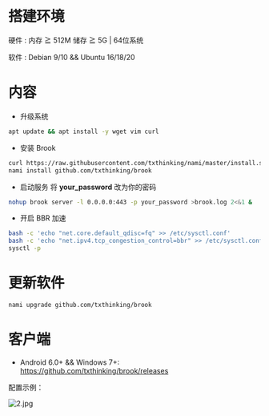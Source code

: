 # 搭建环境
硬件 : 内存 ≧ 512M 储存 ≧ 5G | 64位系统			

软件 : Debian 9/10 && Ubuntu 16/18/20
# 内容
- 升级系统
```bash
apt update && apt install -y wget vim curl
```
- 安装 Brook
```bash
curl https://raw.githubusercontent.com/txthinking/nami/master/install.sh | bash && sleep 6 && exec -l $SHELL
nami install github.com/txthinking/brook
```
- 启动服务
将 **your_password** 改为你的密码		
```bash
nohup brook server -l 0.0.0.0:443 -p your_password >brook.log 2<&1 &
```
- 开启 BBR 加速
```bash
bash -c 'echo "net.core.default_qdisc=fq" >> /etc/sysctl.conf'
bash -c 'echo "net.ipv4.tcp_congestion_control=bbr" >> /etc/sysctl.conf'
sysctl -p
```
# 更新软件
```bash
nami upgrade github.com/txthinking/brook
```
# 客户端
- Android 6.0+ && Windows 7+: https://github.com/txthinking/brook/releases

配置示例：		

![2.jpg](https://github.com/charlieethan/firewall-proxy/blob/master/photos/3.jpg)